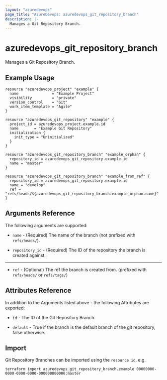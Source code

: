 ```yaml
---
layout: "azuredevops"
page_title: "AzureDevops: azuredevops_git_repository_branch"
description: |-
  Manages a Git Repository Branch.
---
```


# azuredevops_git_repository_branch

Manages a Git Repository Branch.

## Example Usage

```hcl
resource "azuredevops_project" "example" {
  name               = "Example Project"
  visibility         = "private"
  version_control    = "Git"
  work_item_template = "Agile"
}

resource "azuredevops_git_repository" "example" {
  project_id = azuredevops_project.example.id
  name       = "Example Git Repository"
  initialization {
    init_type = "Uninitialized"
  }
}

resource "azuredevops_git_repository_branch" "example_orphan" {
  repository_id = azuredevops_git_repository.example.id
  name = "master"
}

resource "azuredevops_git_repository_branch" "example_from_ref" {
  repository_id = azuredevops_git_repository.example.id
  name = "develop"
  ref = "refs/heads/${azuredevops_git_repository_branch.example_orphan.name}"
}
```

## Arguments Reference

The following arguments are supported:

- `name` - (Required) The name of the branch (not prefixed with `refs/heads/`).

- `repository_id` - (Required) The ID of the repository the branch is created against.

---

- `ref` - (Optional) The ref the branch is created from. (prefixed with `refs/heads/` or `refs/tags/`)

## Attributes Reference

In addition to the Arguments listed above - the following Attributes are exported:

- `id` - The ID of the Git Repository Branch.

- `default` - True if the branch is the default branch of the git repository, false otherwise.

## Import

Git Repository Branches can be imported using the `resource id`, e.g.

```shell
terraform import azuredevops_git_repository_branch.example 00000000-0000-0000-0000-000000000000:master
```
